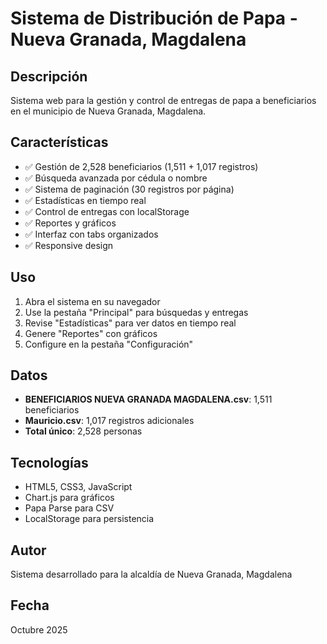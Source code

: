 # Sistema de Distribución de Papa - Nueva Granada, Magdalena

## Descripción
Sistema web para la gestión y control de entregas de papa a beneficiarios en el municipio de Nueva Granada, Magdalena.

## Características
- ✅ Gestión de 2,528 beneficiarios (1,511 + 1,017 registros)
- ✅ Búsqueda avanzada por cédula o nombre
- ✅ Sistema de paginación (30 registros por página)
- ✅ Estadísticas en tiempo real
- ✅ Control de entregas con localStorage
- ✅ Reportes y gráficos
- ✅ Interfaz con tabs organizados
- ✅ Responsive design

## Uso
1. Abra el sistema en su navegador
2. Use la pestaña "Principal" para búsquedas y entregas
3. Revise "Estadísticas" para ver datos en tiempo real
4. Genere "Reportes" con gráficos
5. Configure en la pestaña "Configuración"

## Datos
- **BENEFICIARIOS NUEVA GRANADA MAGDALENA.csv**: 1,511 beneficiarios
- **Mauricio.csv**: 1,017 registros adicionales
- **Total único**: 2,528 personas

## Tecnologías
- HTML5, CSS3, JavaScript
- Chart.js para gráficos
- Papa Parse para CSV
- LocalStorage para persistencia

## Autor
Sistema desarrollado para la alcaldía de Nueva Granada, Magdalena

## Fecha
Octubre 2025